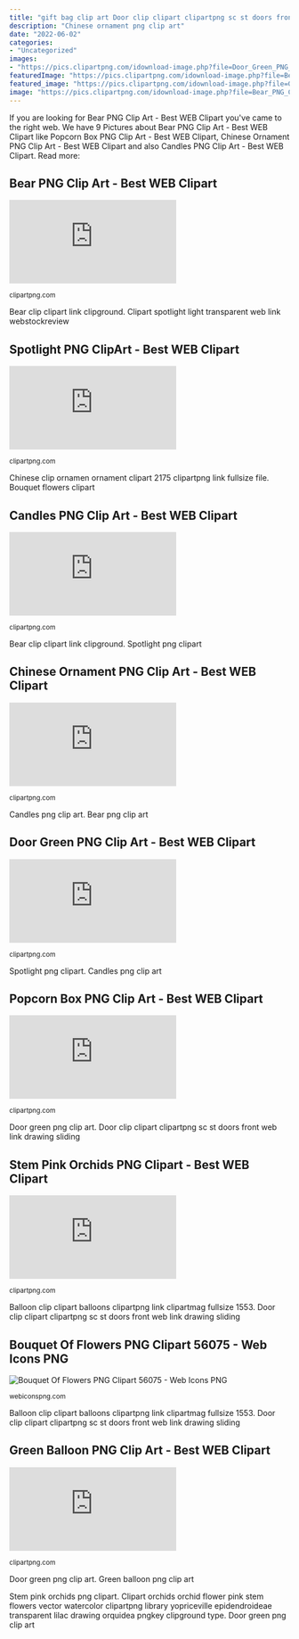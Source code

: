 ```yaml
---
title: "gift bag clip art Door clip clipart clipartpng sc st doors front web link drawing sliding"
description: "Chinese ornament png clip art"
date: "2022-06-02"
categories:
- "Uncategorized"
images:
- "https://pics.clipartpng.com/idownload-image.php?file=Door_Green_PNG_Clip_Art-2440.png"
featuredImage: "https://pics.clipartpng.com/idownload-image.php?file=Bear_PNG_Clip_Art-1476.png"
featured_image: "https://pics.clipartpng.com/idownload-image.php?file=Green_Balloon_PNG_Clip_Art-1553.png"
image: "https://pics.clipartpng.com/idownload-image.php?file=Bear_PNG_Clip_Art-1476.png"
---
```


If you are looking for Bear PNG Clip Art - Best WEB Clipart you've came to the right web. We have 9 Pictures about Bear PNG Clip Art - Best WEB Clipart like Popcorn Box PNG Clip Art - Best WEB Clipart, Chinese Ornament PNG Clip Art - Best WEB Clipart and also Candles PNG Clip Art - Best WEB Clipart. Read more:

## Bear PNG Clip Art - Best WEB Clipart

![Bear PNG Clip Art - Best WEB Clipart](https://pics.clipartpng.com/idownload-image.php?file=Bear_PNG_Clip_Art-1476.png "Bear png clip art")

<small>clipartpng.com</small>

Bear clip clipart link clipground. Clipart spotlight light transparent web link webstockreview

## Spotlight PNG ClipArt - Best WEB Clipart

![Spotlight PNG ClipArt - Best WEB Clipart](https://pics.clipartpng.com/idownload-image.php?file=Spotlight_PNG_ClipArt-2333.png "Clipart orchids orchid flower pink stem flowers vector watercolor clipartpng library yopriceville epidendroideae transparent lilac drawing orquidea pngkey clipground type")

<small>clipartpng.com</small>

Chinese clip ornamen ornament clipart 2175 clipartpng link fullsize file. Bouquet flowers clipart

## Candles PNG Clip Art - Best WEB Clipart

![Candles PNG Clip Art - Best WEB Clipart](https://pics.clipartpng.com/idownload-image.php?file=Candles_PNG_Clip_Art-1570.png "Clipart spotlight light transparent web link webstockreview")

<small>clipartpng.com</small>

Bear clip clipart link clipground. Spotlight png clipart

## Chinese Ornament PNG Clip Art - Best WEB Clipart

![Chinese Ornament PNG Clip Art - Best WEB Clipart](https://pics.clipartpng.com/idownload-image.php?file=Chinese_Ornamen_PNG_Clip_Art-2175.png "Clipart orchids orchid flower pink stem flowers vector watercolor clipartpng library yopriceville epidendroideae transparent lilac drawing orquidea pngkey clipground type")

<small>clipartpng.com</small>

Candles png clip art. Bear png clip art

## Door Green PNG Clip Art - Best WEB Clipart

![Door Green PNG Clip Art - Best WEB Clipart](https://pics.clipartpng.com/idownload-image.php?file=Door_Green_PNG_Clip_Art-2440.png "Spotlight png clipart")

<small>clipartpng.com</small>

Spotlight png clipart. Candles png clip art

## Popcorn Box PNG Clip Art - Best WEB Clipart

![Popcorn Box PNG Clip Art - Best WEB Clipart](https://pics.clipartpng.com/idownload-image.php?file=Popcorn_Box_PNG_Clip_Art-1652.png "Bear clip clipart link clipground")

<small>clipartpng.com</small>

Door green png clip art. Door clip clipart clipartpng sc st doors front web link drawing sliding

## Stem Pink Orchids PNG Clipart - Best WEB Clipart

![Stem Pink Orchids PNG Clipart - Best WEB Clipart](https://pics.clipartpng.com/idownload-image.php?file=Stem_Pink_Orchids_PNG_Clipart-189.png "Clipart orchids orchid flower pink stem flowers vector watercolor clipartpng library yopriceville epidendroideae transparent lilac drawing orquidea pngkey clipground type")

<small>clipartpng.com</small>

Balloon clip clipart balloons clipartpng link clipartmag fullsize 1553. Door clip clipart clipartpng sc st doors front web link drawing sliding

## Bouquet Of Flowers PNG Clipart 56075 - Web Icons PNG

![Bouquet Of Flowers PNG Clipart 56075 - Web Icons PNG](https://webiconspng.com/wp-content/uploads/2017/09/Bouquet-Of-Flowers-PNG-Image-10490.png "Candles png clip art")

<small>webiconspng.com</small>

Balloon clip clipart balloons clipartpng link clipartmag fullsize 1553. Door clip clipart clipartpng sc st doors front web link drawing sliding

## Green Balloon PNG Clip Art - Best WEB Clipart

![Green Balloon PNG Clip Art - Best WEB Clipart](https://pics.clipartpng.com/idownload-image.php?file=Green_Balloon_PNG_Clip_Art-1553.png "Clipart spotlight light transparent web link webstockreview")

<small>clipartpng.com</small>

Door green png clip art. Green balloon png clip art

Stem pink orchids png clipart. Clipart orchids orchid flower pink stem flowers vector watercolor clipartpng library yopriceville epidendroideae transparent lilac drawing orquidea pngkey clipground type. Door green png clip art
